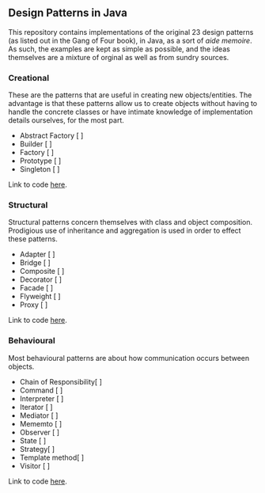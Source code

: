 ## Design Patterns in Java

This repository contains implementations of the original 23 design patterns (as listed out in the Gang of Four book), in Java, as a sort of *aide memoire*. As such, the examples
are kept as simple as possible, and the ideas themselves are a mixture of orginal as well as from sundry sources.

### Creational

These are the patterns that are useful in creating new objects/entities. The advantage is that these patterns allow us to create objects without having to handle the concrete
classes or have intimate knowledge of implementation details ourselves, for the most part.

  * Abstract Factory [  ]
  * Builder [  ]
  * Factory [  ]
  * Prototype [ ]
  * Singleton [ ]

Link to code [here](src/main/java/com/z0ltan/designpatterns/creational).


### Structural

Structural patterns concern themselves with class and object composition. Prodigious use of inheritance and aggregation is used in order to effect these patterns.

  * Adapter [ ]
  * Bridge [ ]
  * Composite [ ]
  * Decorator [ ]
  * Facade [ ]
  * Flyweight [ ]
  * Proxy [ ]

Link to code [here](src/main/java/com/z0ltan/designpatterns/structural).

### Behavioural

Most behavioural patterns are about how communication occurs between objects.

  * Chain of Responsibility[ ]
  * Command [ ]
  * Interpreter [ ]
  * Iterator [ ]
  * Mediator [ ]
  * Mememto [ ]
  * Observer [ ]
  * State [ ]
  * Strategy[ ]
  * Template method[ ]
  * Visitor [ ]

Link to code [here](src/main/java/com/z0ltan/designpatterns/behavioural).
